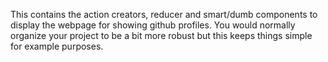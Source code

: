 This contains the action creators, reducer and smart/dumb components to display the webpage for showing github profiles.  You would normally organize your project to be a bit more robust but this keeps things simple for example purposes.
